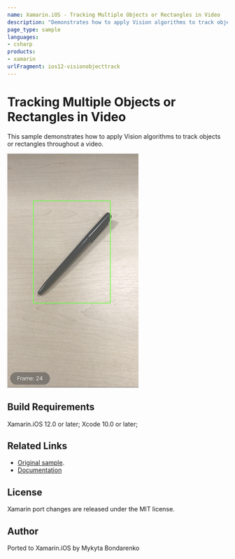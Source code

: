 ```yaml
---
name: Xamarin.iOS - Tracking Multiple Objects or Rectangles in Video
description: "Demonstrates how to apply Vision algorithms to track objects or rectangles throughout a video #ios12"
page_type: sample
languages:
- csharp
products:
- xamarin
urlFragment: ios12-visionobjecttrack
---
```

# Tracking Multiple Objects or Rectangles in Video

This sample demonstrates how to apply Vision algorithms to track objects or rectangles throughout a video.

![Detected Object](Screenshots/screenshot-2.png)

## Build Requirements

Xamarin.iOS 12.0 or later; Xcode 10.0 or later;

## Related Links

- [Original sample](https://developer.apple.com/documentation/vision/tracking_multiple_objects_or_rectangles_in_video).
- [Documentation](https://developer.apple.com/documentation/vision)

## License

Xamarin port changes are released under the MIT license.

## Author

Ported to Xamarin.iOS by Mykyta Bondarenko
